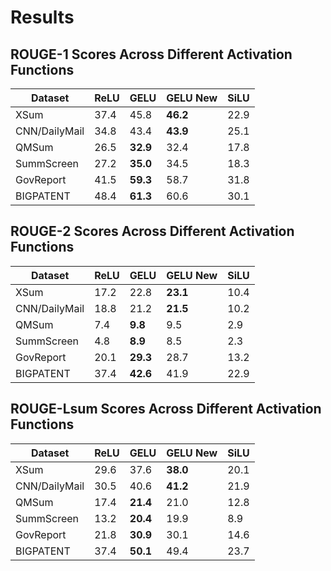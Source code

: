 # Results

## ROUGE-1 Scores Across Different Activation Functions

| **Dataset**      | **ReLU** | **GELU** | **GELU New** | **SiLU** |
|------------------|----------|----------|--------------|----------|
| XSum            | 37.4    | 45.8    | **46.2**    | 22.9    |
| CNN/DailyMail   | 34.8    | 43.4    | **43.9**    | 25.1    |
| QMSum           | 26.5    | **32.9** | 32.4        | 17.8    |
| SummScreen      | 27.2    | **35.0** | 34.5        | 18.3    |
| GovReport       | 41.5    | **59.3** | 58.7        | 31.8    |
| BIGPATENT       | 48.4    | **61.3** | 60.6        | 30.1    |

## ROUGE-2 Scores Across Different Activation Functions

| **Dataset**      | **ReLU** | **GELU** | **GELU New** | **SiLU** |
|------------------|----------|----------|--------------|----------|
| XSum            | 17.2    | 22.8    | **23.1**    | 10.4    |
| CNN/DailyMail   | 18.8    | 21.2    | **21.5**    | 10.2    |
| QMSum           | 7.4     | **9.8**  | 9.5         | 2.9     |
| SummScreen      | 4.8     | **8.9**  | 8.5         | 2.3     |
| GovReport       | 20.1    | **29.3** | 28.7        | 13.2    |
| BIGPATENT       | 37.4    | **42.6** | 41.9        | 22.9    |

## ROUGE-Lsum Scores Across Different Activation Functions

| **Dataset**      | **ReLU** | **GELU** | **GELU New** | **SiLU** |
|------------------|----------|----------|--------------|----------|
| XSum            | 29.6    | 37.6    | **38.0**    | 20.1    |
| CNN/DailyMail   | 30.5    | 40.6    | **41.2**    | 21.9    |
| QMSum           | 17.4    | **21.4** | 21.0        | 12.8    |
| SummScreen      | 13.2    | **20.4** | 19.9        | 8.9     |
| GovReport       | 21.8    | **30.9** | 30.1        | 14.6    |
| BIGPATENT       | 37.4    | **50.1** | 49.4        | 23.7    |
